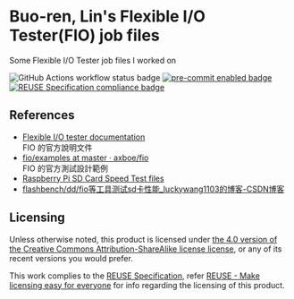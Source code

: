 # Buo-ren, Lin's Flexible I/O Tester(FIO) job files

Some Flexible I/O Tester job files I worked on

![GitHub Actions workflow status badge](https://github.com/brlin-tw/fio-jobs/actions/workflows/check-potential-problems.yml/badge.svg "GitHub Actions workflow status") [![pre-commit enabled badge](https://img.shields.io/badge/pre--commit-enabled-brightgreen?logo=pre-commit&logoColor=white "This project uses pre-commit to check potential problems")](https://pre-commit.com/) [![REUSE Specification compliance badge](https://api.reuse.software/badge/github.com/brlin-tw/fio-jobs "This project complies to the REUSE specification to decrease software licensing costs")](https://api.reuse.software/info/github.com/brlin-tw/fio-jobs)

## References

* [Flexible I/O tester documentation](https://fio.readthedocs.io/)  
  FIO 的官方說明文件
* [fio/examples at master · axboe/fio](https://github.com/axboe/fio/tree/master/examples)  
  FIO 的官方測試設計範例
* [Raspberry Pi SD Card Speed Test files](https://gist.github.com/davlgd/5da3d36486a1bd59bc838638cb26f004)
* [flashbench/dd/fio等工具测试sd卡性能_luckywang1103的博客-CSDN博客](https://blog.csdn.net/luckywang1103/article/details/53175368)

## Licensing

Unless otherwise noted, this product is licensed under [the 4.0 version of the Creative Commons Attribution-ShareAlike license license](https://creativecommons.org/licenses/by-sa/4.0/), or any of its recent versions you would prefer.

This work complies to the [REUSE Specification](https://reuse.software/spec/), refer [REUSE - Make licensing easy for everyone](https://reuse.software/) for info regarding the licensing of this product.
